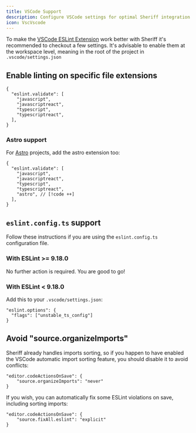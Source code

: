 ```yaml
---
title: VSCode Support
description: Configure VSCode settings for optimal Sheriff integration
icon: VscVscode
---
```


To make the [VSCode ESLint Extension](https://marketplace.visualstudio.com/items?itemName=dbaeumer.vscode-eslint) work better with Sheriff it's recommended to checkout a few settings. It's advisable to enable them at the workspace level, meaning in the root of the project in `.vscode/settings.json`

## Enable linting on specific file extensions

```jsonc title=".vscode/settings.json"
{
  "eslint.validate": [
    "javascript",
    "javascriptreact",
    "typescript",
    "typescriptreact",
  ],
}
```

### Astro support

For [Astro](https://astro.build/) projects, add the astro extension too:

```jsonc title=".vscode/settings.json"
{
  "eslint.validate": [
    "javascript",
    "javascriptreact",
    "typescript",
    "typescriptreact",
    "astro", // [!code ++]
  ],
}
```

## `eslint.config.ts` support

Follow these instructions if you are using the `eslint.config.ts` configuration file.

### With ESLint >= 9.18.0

No further action is required. You are good to go!

### With ESLint < 9.18.0

Add this to your `.vscode/settings.json`:

```jsonc title=".vscode/settings.json"
"eslint.options": {
  "flags": ["unstable_ts_config"]
}
```

## Avoid "source.organizeImports"

Sheriff already handles imports sorting, so if you happen to have enabled the VSCode automatic import sorting feature, you should disable it to avoid conflicts:

```jsonc title=".vscode/settings.json"
"editor.codeActionsOnSave": {
    "source.organizeImports": "never"
}
```

If you wish, you can automatically fix some ESLint violations on save, including sorting imports:

```jsonc title=".vscode/settings.json"
"editor.codeActionsOnSave": {
    "source.fixAll.eslint": "explicit"
}
```
